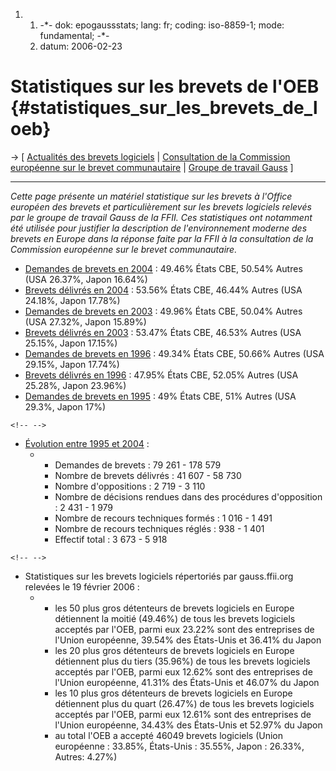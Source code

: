 1.  1.  -\*- dok: epogaussstats; lang: fr; coding: iso-8859-1; mode:
        fundamental; -\*-
    2.  datum: 2006-02-23

# Statistiques sur les brevets de l\'OEB {#statistiques_sur_les_brevets_de_loeb}

-\> \[ [ Actualités des brevets logiciels](SwpatcninoFr "wikilink") \| [
Consultation de la Commission européenne sur le brevet
communautaire](ComPatCecConsultation0601Fr "wikilink") \| [Groupe de
travail Gauss](http://gauss.ffii.org/ "wikilink") \]

------------------------------------------------------------------------

*Cette page présente un matériel statistique sur les brevets à l\'Office
européen des brevets et particulièrement sur les brevets logiciels
relevés par le groupe de travail Gauss de la FFII. Ces statistiques ont
notamment été utilisée pour justifier la description de l\'environnement
moderne des brevets en Europe dans la réponse faite par la FFII à la
consultation de la Commission européenne sur le brevet communautaire.*

-   [Demandes de brevets en
    2004](http://annual-report.european-patent-office.org/2004/statistics/_pdf/tab_7_1.pdf "wikilink")
    : 49.46% États CBE, 50.54% Autres (USA 26.37%, Japon 16.64%)
-   [Brevets délivrés en
    2004](http://annual-report.european-patent-office.org/2004/statistics/_pdf/tab_7_4.pdf "wikilink")
    : 53.56% États CBE, 46.44% Autres (USA 24.18%, Japon 17.78%)
-   [Demandes de brevets en
    2003](http://annual-report.european-patent-office.org/2003/statistics/_pdf/epa_jb03_711.pdf "wikilink")
    : 49.96% États CBE, 50.04% Autres (USA 27.32%, Japon 15.89%)
-   [Brevets délivrés en
    2003](http://annual-report.european-patent-office.org/2003/statistics/_pdf/epa_jb03_74.pdf "wikilink")
    : 53.47% États CBE, 46.53% Autres (USA 25.15%, Japon 17.15%)
-   [Demandes de brevets en
    1996](http://www.european-patent-office.org/epo/an_rep/pdf/filed.pdf "wikilink")
    : 49.34% États CBE, 50.66% Autres (USA 29.15%, Japon 17.74%)
-   [Brevets délivrés en
    1996](http://www.european-patent-office.org/epo/an_rep/pdf/granted.pdf "wikilink")
    : 47.95% États CBE, 52.05% Autres (USA 25.28%, Japon 23.96%)
-   [Demandes de brevets en
    1995](http://www.european-patent-office.org/epo/anrep2fr.htm "wikilink")
    : 49% États CBE, 51% Autres (USA 29.3%, Japon 17%)

```{=html}
<!-- -->
```
-   [Évolution entre 1995 et
    2004](http://annual-report.european-patent-office.org/2004/statistics/_pdf/tab_7_6.pdf "wikilink")
    :
    -   -   Demandes de brevets : 79 261 - 178 579
        -   Nombre de brevets délivrés : 41 607 - 58 730
        -   Nombre d\'oppositions : 2 719 - 3 110
        -   Nombre de décisions rendues dans des procédures
            d\'opposition : 2 431 - 1 979
        -   Nombre de recours techniques formés : 1 016 - 1 491
        -   Nombre de recours techniques réglés : 938 - 1 401
        -   Effectif total : 3 673 - 5 918

```{=html}
<!-- -->
```
-   Statistiques sur les brevets logiciels répertoriés par
    gauss.ffii.org relevées le 19 février 2006 :
    -   -   les 50 plus gros détenteurs de brevets logiciels en Europe
            détiennent la moitié (49.46%) de tous les brevets logiciels
            acceptés par l\'OEB, parmi eux 23.22% sont des entreprises
            de l\'Union européenne, 39.54% des États-Unis et 36.41% du
            Japon
        -   les 20 plus gros détenteurs de brevets logiciels en Europe
            détiennent plus du tiers (35.96%) de tous les brevets
            logiciels acceptés par l\'OEB, parmi eux 12.62% sont des
            entreprises de l\'Union européenne, 41.31% des États-Unis et
            46.07% du Japon
        -   les 10 plus gros détenteurs de brevets logiciels en Europe
            détiennent plus du quart (26.47%) de tous les brevets
            logiciels acceptés par l\'OEB, parmi eux 12.61% sont des
            entreprises de l\'Union européenne, 34.43% des États-Unis et
            52.97% du Japon
        -   au total l\'OEB a accepté 46049 brevets logiciels (Union
            européenne : 33.85%, États-Unis : 35.55%, Japon : 26.33%,
            Autres: 4.27%)
